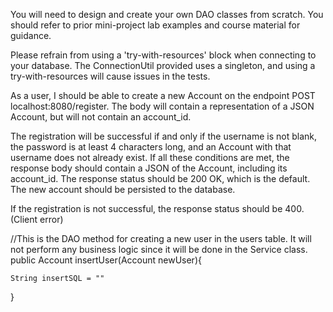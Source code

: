 You will need to design and create your own DAO classes from scratch. 
You should refer to prior mini-project lab examples and course material for guidance.

Please refrain from using a 'try-with-resources' block when connecting to your database. 
The ConnectionUtil provided uses a singleton, and using a try-with-resources will cause issues in the tests.



As a user, I should be able to create a new Account on the endpoint POST localhost:8080/register. The body will contain a representation of a JSON Account, but will not contain an account_id.

The registration will be successful if and only if the username is not blank, the password is at least 4 characters long, and an Account with that username does not already exist. If all these conditions are met, the response body should contain a JSON of the Account, including its account_id. The response status should be 200 OK, which is the default. The new account should be persisted to the database.

If the registration is not successful, the response status should be 400. (Client error)


//This is the DAO method for creating a new user in the users table. It will not perform any business logic since it will be done in the Service class. 
public Account insertUser(Account newUser){

    String insertSQL = ""

}

